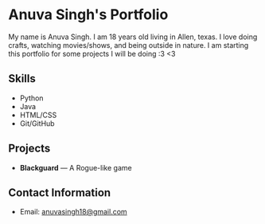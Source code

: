 # Anuva Singh's Portfolio
My name is Anuva Singh. I am 18 years old living in Allen, texas. I love doing crafts, watching movies/shows, and being outside in nature. I am starting this portfolio for some projects I will be doing :3 <3

## Skills
- Python
- Java
- HTML/CSS
- Git/GitHub

## Projects 
- **Blackguard** — A Rogue-like game

## Contact Information
- Email: anuvasingh18@gmail.com
